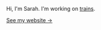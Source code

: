 Hi, I'm Sarah. I'm working on [trains](https://github.com/gltrains).

[See my website &rarr;](https://gltile.dev/)
